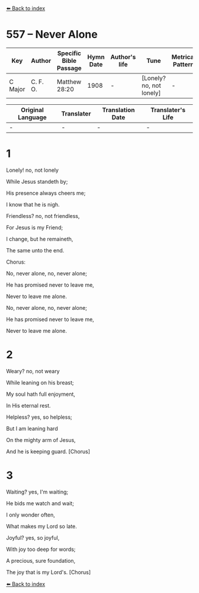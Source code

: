 [⬅️ Back to index](../README.md)

# 557 – Never Alone

Key | Author   | Specific Bible Passage     |Hymn Date |Author's life |Tune |Metrical Pattern   |Composer/Source
-- | --------- | ---------------------------|----------|--------------|-----|-------------------|-------------  
C Major |C. F. O. |Matthew 28:20 |1908 |- |[Lonely?  no, not lonely] |- |V. A. White

Original Language | Translater | Translation Date   | Translater's Life  
----------------- | --------- | --------------------|-------------     
\- |- |- |-




# 1

Lonely!  no, not lonely

While Jesus standeth by;

His presence always cheers me;

I know that he is nigh.

Friendless?  no, not friendless,

For Jesus is my Friend;

I change, but he remaineth,

The same unto the end.



Chorus:

No, never alone, no, never alone;

He has promised never to leave me,

Never to leave me alone.

No, never alone, no, never alone;

He has promised never to leave me,

Never to leave me alone.



# 2

Weary?  no, not weary

While leaning on his breast;

My soul hath full enjoyment,

In His eternal rest.

Helpless?  yes, so helpless;

But I am leaning hard

On the mighty arm of Jesus,

And he is keeping guard.  [Chorus]



# 3

Waiting?  yes, I'm waiting;

He bids me watch and wait;

I only wonder often,

What makes my Lord so late.

Joyful?  yes, so joyful,

With joy too deep for words;

A precious, sure foundation,

The joy that is my Lord's.  [Chorus]

[⬅️ Back to index](../README.md)

